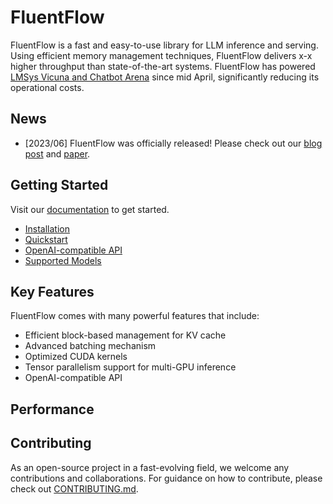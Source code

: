 # FluentFlow

FluentFlow is a fast and easy-to-use library for LLM inference and serving.
Using efficient memory management techniques, FluentFlow delivers x-x higher throughput than state-of-the-art systems.
FluentFlow has powered [LMSys Vicuna and Chatbot Arena](https://chat.lmsys.org) since mid April, significantly reducing its operational costs.

## News

- [2023/06] FluentFlow was officially released! Please check out our [blog post]() and [paper]().

## Getting Started

Visit our [documentation]() to get started.
- [Installation]()
- [Quickstart]()
- [OpenAI-compatible API]()
- [Supported Models]()

## Key Features

FluentFlow comes with many powerful features that include:

- Efficient block-based management for KV cache
- Advanced batching mechanism
- Optimized CUDA kernels
- Tensor parallelism support for multi-GPU inference
- OpenAI-compatible API

## Performance


## Contributing

As an open-source project in a fast-evolving field, we welcome any contributions and collaborations.
For guidance on how to contribute, please check out [CONTRIBUTING.md](./CONTRIBUTING.md).
